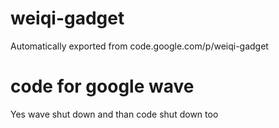 # weiqi-gadget
Automatically exported from code.google.com/p/weiqi-gadget

# code for google wave
Yes wave shut down and than code shut down too
